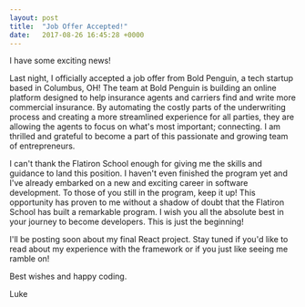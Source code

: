 ```yaml
---
layout: post
title:  "Job Offer Accepted!"
date:   2017-08-26 16:45:28 +0000
---
```



I have some exciting news! 

Last night, I officially accepted a job offer from Bold Penguin, a tech startup based in Columbus, OH! The team at Bold Penguin is building an online platform designed to help insurance agents and carriers find and write more commercial insurance. By automating the costly parts of the underwriting process and creating a more streamlined experience for all parties, they are allowing the agents to focus on what's most important; connecting. I am thrilled and grateful to become a part of this passionate and growing team of entrepreneurs. 

I can't thank the Flatiron School enough for giving me the skills and guidance to land this position. I haven't even finished the program yet and I've already embarked on a new and exciting career in software development. To those of you still in the program, keep it up! This opportunity has proven to me without a shadow of doubt that the Flatiron School has built a remarkable program. I wish you all the absolute best in your journey to become developers. This is just the beginning!

I'll be posting soon about my final React project. Stay tuned if you'd like to read about my experience with the framework or if you just like seeing me ramble on! 

Best wishes and happy coding.

Luke
